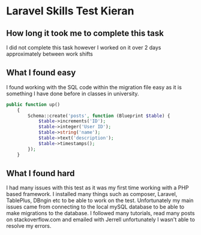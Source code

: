 # Laravel Skills Test Kieran

## How long it took me to complete this task
I did not complete this task however I worked on it over 2 days approximately between work shifts

## What I found easy
I found working with the SQL code within the migration file easy as it is something I have done before in classes in university.
```php
public function up()
    {
        Schema::create('posts', function (Blueprint $table) {
            $table->increments('ID');
            $table->integer('User ID');
            $table->string('name');
            $table->text('description');
            $table->timestamps();
        });
    }
```


## What I found hard
I had many issues with this test as it was my first time working with a PHP based framework.
I installed many things such as composer, Laravel, TablePlus, DBngin etc to be able to work on the test. 
Unfortunately my main issues came from connecting to the local mySQL database to be able to make migrations to the database. I followed many tutorials, read many posts on stackoverflow.com and emailed with Jerrell unfortunately I wasn't able to resolve my errors.